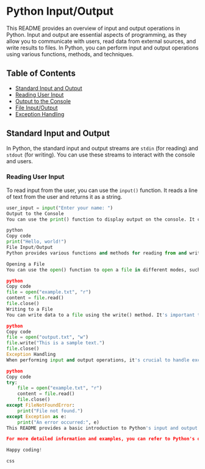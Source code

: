 # Python Input/Output

This README provides an overview of input and output operations in Python. Input and output are essential aspects of programming, as they allow you to communicate with users, read data from external sources, and write results to files. In Python, you can perform input and output operations using various functions, methods, and techniques.

## Table of Contents
- [Standard Input and Output](#standard-input-and-output)
- [Reading User Input](#reading-user-input)
- [Output to the Console](#output-to-the-console)
- [File Input/Output](#file-inputoutput)
- [Exception Handling](#exception-handling)

## Standard Input and Output

In Python, the standard input and output streams are `stdin` (for reading) and `stdout` (for writing). You can use these streams to interact with the console and users.

### Reading User Input

To read input from the user, you can use the `input()` function. It reads a line of text from the user and returns it as a string.

```python
user_input = input("Enter your name: ")
Output to the Console
You can use the print() function to display output on the console. It can print strings, numbers, variables, and more.

python
Copy code
print("Hello, world!")
File Input/Output
Python provides various functions and methods for reading from and writing to files. You can open a file, read its contents, and write data into it.

Opening a File
You can use the open() function to open a file in different modes, such as reading ('r'), writing ('w'), and appending ('a'). Make sure to close the file when you're done.

python
Copy code
file = open("example.txt", "r")
content = file.read()
file.close()
Writing to a File
You can write data to a file using the write() method. It's important to open the file in write mode ('w') or append mode ('a').

python
Copy code
file = open("output.txt", "w")
file.write("This is a sample text.")
file.close()
Exception Handling
When performing input and output operations, it's crucial to handle exceptions. Common exceptions include FileNotFoundError when opening a non-existent file or ValueError when trying to convert an invalid input.

python
Copy code
try:
    file = open("example.txt", "r")
    content = file.read()
    file.close()
except FileNotFoundError:
    print("File not found.")
except Exception as e:
    print("An error occurred:", e)
This README provides a basic introduction to Python's input and output capabilities. Python offers more advanced features for file handling, data serialization, and formatting, which you can explore as your Python skills progress.

For more detailed information and examples, you can refer to Python's official documentation and various online tutorials.

Happy coding!

css
